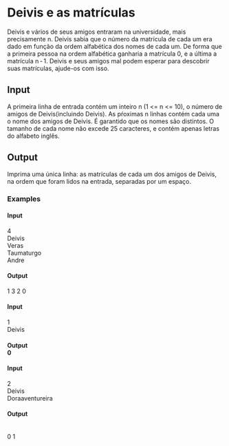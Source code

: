 # Deivis e as matrículas

Deivis e vários de seus amigos entraram na universidade, mais precisamente n. Deivis sabia que o número da matrícula de cada um era dado em função da ordem alfabética dos nomes de cada um. De forma que a primeira pessoa na ordem alfabética ganharia a matrícula 0, e a última a matrícula n - 1. Deivis e seus amigos mal podem esperar para descobrir suas matrículas, ajude-os com isso.

## Input
A primeira linha de entrada contém um inteiro n (1 <= n <= 10), o número de amigos de Deivis(incluindo Deivis). As pŕoximas n linhas contém cada uma o nome dos amigos de Deivis. É garantido que os nomes são distintos. O tamanho de cada nome não excede 25 caracteres, e contém apenas letras do alfabeto inglês.

## Output
Imprima uma única linha: as matrículas de cada um dos amigos de Deivis, na ordem que foram lidos na entrada, separadas por um espaço.

### **Examples**
#### **Input**<br>
4<br>
Deivis<br>
Veras<br>
Taumaturgo<br>
Andre<br>

#### **Output**<br>
1 3 2 0

#### **Input**<br>
1<br>
Deivis<br>

#### **Output**<br>0

#### **Input**<br>
2<br>
Deivis<br>
Doraaventureira<br>

#### **Output**
<br>0 1

